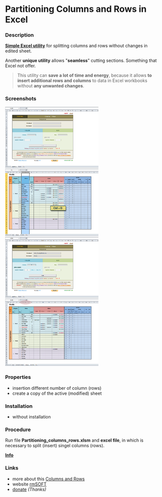 Partitioning Columns and Rows in Excel
======================================

### Description

**[Simple Excel utility][1]** for splitting columns and rows without changes in edited sheet.

Another **unique utility** allows "**seamless**" cutting sections. Something that Excel not offer.

> This utility can **save a lot of time and energy**, because it allows **to insert additional rows and columns** to data in Excel workbooks without **any unwanted changes**.


### Screenshots

<img src="https://raw.githubusercontent.com/mesaros/partitioning-columns-and-rows-in-excel/master/screenshots/partitioning-columns-and-rows-in-excel-01.png" width="302px" />

<img src="https://raw.githubusercontent.com/mesaros/partitioning-columns-and-rows-in-excel/master/screenshots/partitioning-columns-and-rows-in-excel-02.png" width="302px" />

<img src="https://raw.githubusercontent.com/mesaros/partitioning-columns-and-rows-in-excel/master/screenshots/partitioning-columns-and-rows-in-excel-03.png" width="302px" />

<img src="https://raw.githubusercontent.com/mesaros/partitioning-columns-and-rows-in-excel/master/screenshots/partitioning-columns-and-rows-in-excel-04.png" width="302px" />


### Properties

- insertion different number of column (rows)
- create a copy of the active (modified) sheet


### Installation

- without installation


### Procedure

Run file **Partitioning_columns_rows.xlsm** and **excel file**, in which is necessary to split (insert) singel columns (rows).

**[Info][1]**


### Links

- more about this [Columns and Rows][1]
- website [rmSOFT][2]
- [donate][3] *(Thanks)*


[1]: http://www.rmsoft.sk/en/portfolio/programming-work/utilities/partitioning-columns-and-rows-in-excel
[2]: http://www.rmsoft.sk
[3]: https://www.paypal.com/cgi-bin/webscr?cmd=_s-xclick&hosted_button_id=BB4D8Y28YZDH6 "Thanks for support"
